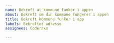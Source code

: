 ```yaml
---
name: Bekreft at kommune funker i appen
about: Bekreft om din kommune fungerer i appen
title: Bekreft kommune funker i app
labels: Bekreftet adresse
assignees: Coderaxx

---
```



